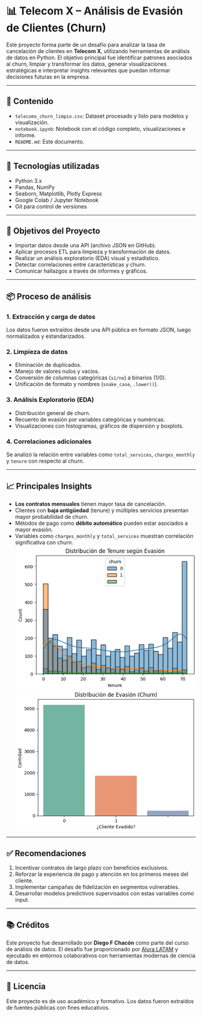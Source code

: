 # 📊 Telecom X – Análisis de Evasión de Clientes (Churn)

Este proyecto forma parte de un desafío para analizar la tasa de cancelación de clientes en **Telecom X**, utilizando herramientas de análisis de datos en Python. El objetivo principal fue identificar patrones asociados al churn, limpiar y transformar los datos, generar visualizaciones estratégicas e interpretar insights relevantes que puedan informar decisiones futuras en la empresa.

---

## 📁 Contenido

- `telecomx_churn_limpio.csv`: Dataset procesado y listo para modelos y visualización.
- `notebook.ipynb`: Notebook con el código completo, visualizaciones e informe.
- `README.md`: Este documento.

---

## 🧰 Tecnologías utilizadas

- Python 3.x
- Pandas, NumPy
- Seaborn, Matplotlib, Plotly Express
- Google Colab / Jupyter Notebook
- Git para control de versiones

---

## 🚀 Objetivos del Proyecto

- Importar datos desde una API (archivo JSON en GitHub).
- Aplicar procesos ETL para limpieza y transformación de datos.
- Realizar un análisis exploratorio (EDA) visual y estadístico.
- Detectar correlaciones entre características y churn.
- Comunicar hallazgos a través de informes y gráficos.

---

## 📦 Proceso de análisis

### 1. Extracción y carga de datos
Los datos fueron extraídos desde una API pública en formato JSON, luego normalizados y estandarizados.

### 2. Limpieza de datos
- Eliminación de duplicados.
- Manejo de valores nulos y vacíos.
- Conversión de columnas categóricas (`sí/no`) a binarios (1/0).
- Unificación de formato y nombres (`snake_case`, `.lower()`).

### 3. Análisis Exploratorio (EDA)
- Distribución general de churn.
- Recuento de evasión por variables categóricas y numéricas.
- Visualizaciones con histogramas, gráficos de dispersión y boxplots.

### 4. Correlaciones adicionales
Se analizó la relación entre variables como `total_services`, `charges_monthly` y `tenure` con respecto al churn.

---

## 📈 Principales Insights

- **Los contratos mensuales** tienen mayor tasa de cancelación.
- Clientes con **baja antigüedad** (tenure) y múltiples servicios presentan mayor probabilidad de churn.
- Métodos de pago como **débito automático** pueden estar asociados a mayor evasión.
- Variables como `charges_monthly` y `total_services` muestran correlación significativa con churn.
![Gráfico de distribución de Tenure](/Imagenes/distribucion.png)
![Gráfico de distribución de Evasión](/Imagenes/evasion.png)


---

## ✅ Recomendaciones

1. Incentivar contratos de largo plazo con beneficios exclusivos.
2. Reforzar la experiencia de pago y atención en los primeros meses del cliente.
3. Implementar campañas de fidelización en segmentos vulnerables.
4. Desarrollar modelos predictivos supervisados con estas variables como input.

---

## 📚 Créditos

Este proyecto fue desarrollado por **Diego F Chacón** como parte del curso de análisis de datos. El desafío fue proporcionado por [Alura LATAM](https://www.aluracursos.com/) y ejecutado en entornos colaborativos con herramientas modernas de ciencia de datos.

---

## 📎 Licencia

Este proyecto es de uso académico y formativo. Los datos fueron extraídos de fuentes públicas con fines educativos.
